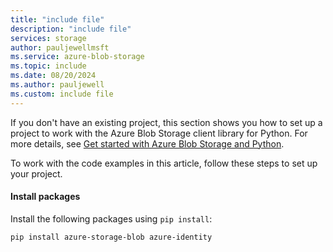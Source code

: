 ```yaml
---
title: "include file"
description: "include file"
services: storage
author: pauljewellmsft
ms.service: azure-blob-storage
ms.topic: include
ms.date: 08/20/2024
ms.author: pauljewell
ms.custom: include file
---
```


If you don't have an existing project, this section shows you how to set up a project to work with the Azure Blob Storage client library for Python. For more details, see [Get started with Azure Blob Storage and Python](../../articles/storage/blobs/storage-blob-python-get-started.md).

To work with the code examples in this article, follow these steps to set up your project.

#### Install packages

Install the following packages using `pip install`:

```console
pip install azure-storage-blob azure-identity
```

